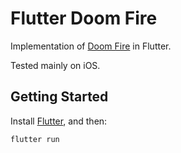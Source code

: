 # Flutter Doom Fire

Implementation of [Doom Fire](https://fabiensanglard.net/doom_fire_psx/) in Flutter.

Tested mainly on iOS.

## Getting Started

Install [Flutter](https://flutter.dev), and then:

```sh
flutter run
```
